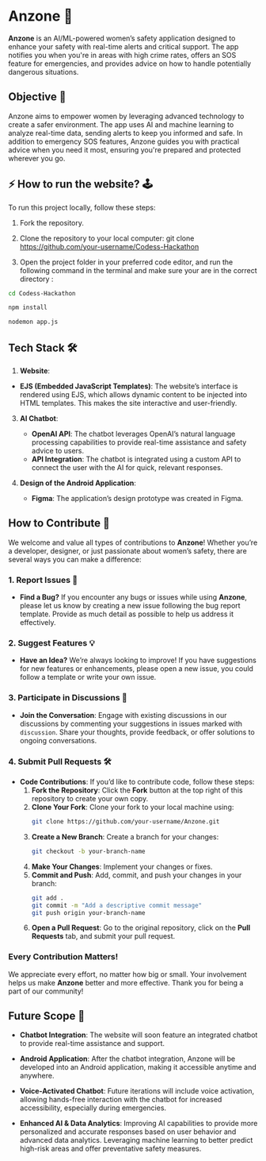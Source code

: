 # Anzone 🚨

**Anzone** is an AI/ML-powered women’s safety application designed to enhance your safety with real-time alerts and critical support. The app notifies you when you're in areas with high crime rates, offers an SOS feature for emergencies, and provides advice on how to handle potentially dangerous situations.

## Objective 🎯

Anzone aims to empower women by leveraging advanced technology to create a safer environment. The app uses AI and machine learning to analyze real-time data, sending alerts to keep you informed and safe. In addition to emergency SOS features, Anzone guides you with practical advice when you need it most, ensuring you're prepared and protected wherever you go.

## ⚡ How to run the website? 🕹️

  To run this project locally, follow these steps:

1. Fork the repository.

2. Clone the repository to your local computer:
    git clone https://github.com/your-username/Codess-Hackathon

3. Open the project folder in your preferred code editor, and run the following command in the terminal and make sure your are in the correct directory :
   

```bash
cd Codess-Hackathon
```


```bash
npm install 
```

```bash
nodemon app.js
```

## Tech Stack 🛠️

1. **Website**:
- **EJS (Embedded JavaScript Templates)**: The website’s interface is rendered using EJS, which     allows dynamic content to be injected into HTML templates. This makes the site interactive and user-friendly.

3. **AI Chatbot**:
    - **OpenAI API**: The chatbot leverages OpenAI’s natural language processing capabilities to provide real-time assistance and safety advice to users.
    - **API Integration**: The chatbot is integrated using a custom API to connect the user with the AI for quick, relevant responses.

4. **Design of the Android Application**:
    - **Figma**: The application’s design prototype was created in Figma.

## How to Contribute 🤝

We welcome and value all types of contributions to **Anzone**! Whether you’re a developer, designer, or just passionate about women’s safety, there are several ways you can make a difference:

### 1. **Report Issues** 🐞

- **Find a Bug?** If you encounter any bugs or issues while using **Anzone**, please let us know by creating a new issue following the bug report template. Provide as much detail as possible to help us address it effectively.

### 2. **Suggest Features** 💡

- **Have an Idea?** We’re always looking to improve! If you have suggestions for new features or enhancements, please open a new issue, you could follow a template or write your own issue.

### 3. **Participate in Discussions** 💬

- **Join the Conversation**: Engage with existing discussions in our discussions by commenting your suggestions in issues marked with `discussion`. Share your thoughts, provide feedback, or offer solutions to ongoing conversations.

### 4. **Submit Pull Requests** 🛠️

- **Code Contributions**: If you’d like to contribute code, follow these steps:
  1. **Fork the Repository**: Click the **Fork** button at the top right of this repository to create your own copy.
  2. **Clone Your Fork**: Clone your fork to your local machine using:
     ```bash
     git clone https://github.com/your-username/Anzone.git
     ```
  3. **Create a New Branch**: Create a branch for your changes:
     ```bash
     git checkout -b your-branch-name
     ```
  4. **Make Your Changes**: Implement your changes or fixes.
  5. **Commit and Push**: Add, commit, and push your changes in your branch:
     ```bash
     git add .
     git commit -m "Add a descriptive commit message"
     git push origin your-branch-name
     ```
  6. **Open a Pull Request**: Go to the original repository, click on the **Pull Requests** tab, and submit your pull request.


### **Every Contribution Matters!**

We appreciate every effort, no matter how big or small. Your involvement helps us make **Anzone** better and more effective. Thank you for being a part of our community!



## Future Scope 🚀

- **Chatbot Integration**: The website will soon feature an integrated chatbot to provide real-time assistance and support.

- **Android Application**: After the chatbot integration, Anzone will be developed into an Android application, making it accessible anytime and anywhere.

- **Voice-Activated Chatbot**: Future iterations will include voice activation, allowing hands-free interaction with the chatbot for increased accessibility, especially during emergencies.

- **Enhanced AI & Data Analytics**: Improving AI capabilities to provide more personalized and accurate responses based on user behavior and advanced data analytics. Leveraging machine learning to better predict high-risk areas and offer preventative safety measures.

